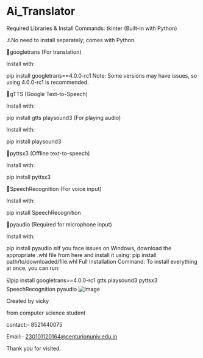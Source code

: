 # Ai_Translator

Required Libraries & Install Commands:
tkinter (Built-in with Python)

⚓No need to install separately; comes with Python.

🧨googletrans (For translation)

Install with:


pip install googletrans==4.0.0-rc1
Note: Some versions may have issues, so using 4.0.0-rc1 is recommended.

🧨gTTS (Google Text-to-Speech)

Install with:


pip install gtts
playsound3 (For playing audio)

Install with:


pip install playsound3

🧨pyttsx3 (Offline text-to-speech)

Install with:


pip install pyttsx3

🧨SpeechRecognition (For voice input)

Install with:

pip install SpeechRecognition

🧨pyaudio (Required for microphone input)

Install with:

pip install pyaudio
🔚If you face issues on Windows, download the appropriate .whl file from here and install it using:
pip install path/to/downloaded/file.whl
Full Installation Command:
To install everything at once, you can run:


☑️pip install googletrans==4.0.0-rc1 gtts playsound3 pyttsx3 SpeechRecognition pyaudio
![image](https://github.com/user-attachments/assets/b620273a-02e4-4404-9af1-d023b71e9642)


Created by  vicky 

from computer science student

contact:- 8521440075

Email:- 230101120164@centurionuniv.edu.in

Thank you for visited.
